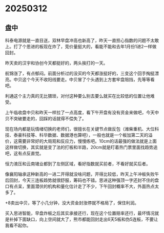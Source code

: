# 20250312

## 盘中

科泰电源就是一直目送，双林早盘冲高也新高了，昨天一直担心指数的问题不太敢上。打了个思进的板现在炸了，竞价量挺大的，看能不能和去年1月份1进2一样做回封。

昨天卖的汉宇和协创今天都挺好的，两头挨打的一天。

航锦涨了，有点郁闷。前面分析过的没买的今天都涨挺好的，三变这个回手掏挺漂亮。中贝这个今天不收阳线要走。中贝冒了个头遇到上方套牢盘阻挡，先等等看吧。

利通这个主力真的无比猥琐，对付这种要么别去要么就买在比较低的位置让他难受。

上午临收盘中贝和昨天一样拉了一点高度，看下午开盘有没有资金来做吧，今天中贝不突破要走的，回踩的话就得不偿失了。

现在场内都是玩情绪切换的老师们，很擅长在关键节点做反包（潍柴重机、大位科技、泰豪科技等、科华数据、数据港也算吧），一般也就是一个板加第二天的溢价，这需要非常好的大局观和反应力，慢慢练吧。10cm的话最强的做法就是上面这样做切换，其实就是变了法的打板和半路，20cm就是盯着热门票里面找趋势追吧，这有点反直觉。

恒力液压和云南锗业都到了左侧区域，看好指数就买前者，不看好就买后者。

像襄阳轴承这种新高的一进二开得就没啥问题，开得比较低，昨天上午冲板失败午后回封，今天三连板趋势就很舒服，筹码也不错。思进这种强顶一字还封不住的盘口有点呆，里面潜伏的机构和量化估计走了不少，下午回封概率不大，外面热点太多了。

+8卖出中贝，等了小几分钟，没大资金封涨停就不格局了，保住利润。

买入思进智能，早盘炸板之后其实承接还行，现在这个位置赔率还行，最坏情况就是补掉下面缺口，向上空间就大了，熊市都能回封走出6天5板和伪5连板，不要让我看不起你。
